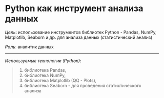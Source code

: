 # Python как инструмент анализа данных

*Цель*: использование инструментов библиотек Python - Pandas, NumPy, Matplotlib, Seaborn и др. для анализа данных (статистический анализ)

*Роль*: аналитик данных

________

*Используемые технологии (Python)*: 
> 1) библиотекa Pandas,
> 2) библиотекa NumPy,
> 3) библиотекa Matplotlib (QQ - Plots),
> 4) библиотекa Seaborn - для проведения статистического анализа  
